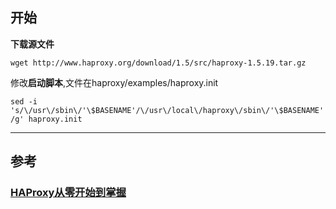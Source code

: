 ## 开始
**下载源文件**
 
`wget http://www.haproxy.org/download/1.5/src/haproxy-1.5.19.tar.gz`

修改**启动脚本**,文件在haproxy/examples/haproxy.init

`sed -i 's/\/usr\/sbin\/'\$BASENAME'/\/usr\/local\/haproxy\/sbin\/'\$BASENAME'/g' haproxy.init`

---------
## 参考
### [HAProxy从零开始到掌握](http://www.jianshu.com/p/c9f6d55288c0)
